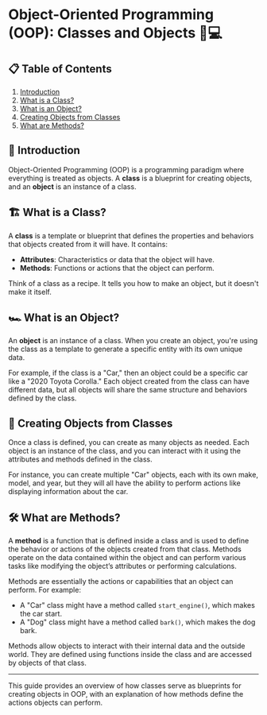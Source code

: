 # Object-Oriented Programming (OOP): Classes and Objects 🚗💻

## 📋 Table of Contents
1. [Introduction](#introduction)
2. [What is a Class?](#what-is-a-class)
3. [What is an Object?](#what-is-an-object)
4. [Creating Objects from Classes](#creating-objects-from-classes)
5. [What are Methods?](#what-are-methods)

## 📝 Introduction

Object-Oriented Programming (OOP) is a programming paradigm where everything is treated as objects. A **class** is a blueprint for creating objects, and an **object** is an instance of a class.

## 🏗️ What is a Class?

A **class** is a template or blueprint that defines the properties and behaviors that objects created from it will have. It contains:
- **Attributes**: Characteristics or data that the object will have.
- **Methods**: Functions or actions that the object can perform.

Think of a class as a recipe. It tells you how to make an object, but it doesn't make it itself.

## 🏎️ What is an Object?

An **object** is an instance of a class. When you create an object, you're using the class as a template to generate a specific entity with its own unique data.

For example, if the class is a "Car," then an object could be a specific car like a "2020 Toyota Corolla." Each object created from the class can have different data, but all objects will share the same structure and behaviors defined by the class.

## 🔨 Creating Objects from Classes

Once a class is defined, you can create as many objects as needed. Each object is an instance of the class, and you can interact with it using the attributes and methods defined in the class.

For instance, you can create multiple "Car" objects, each with its own make, model, and year, but they will all have the ability to perform actions like displaying information about the car.

## 🛠️ What are Methods?

A **method** is a function that is defined inside a class and is used to define the behavior or actions of the objects created from that class. Methods operate on the data contained within the object and can perform various tasks like modifying the object’s attributes or performing calculations.

Methods are essentially the actions or capabilities that an object can perform. For example:
- A "Car" class might have a method called `start_engine()`, which makes the car start.
- A "Dog" class might have a method called `bark()`, which makes the dog bark.

Methods allow objects to interact with their internal data and the outside world. They are defined using functions inside the class and are accessed by objects of that class.

---
This guide provides an overview of how classes serve as blueprints for creating objects in OOP, with an explanation of how methods define the actions objects can perform.

